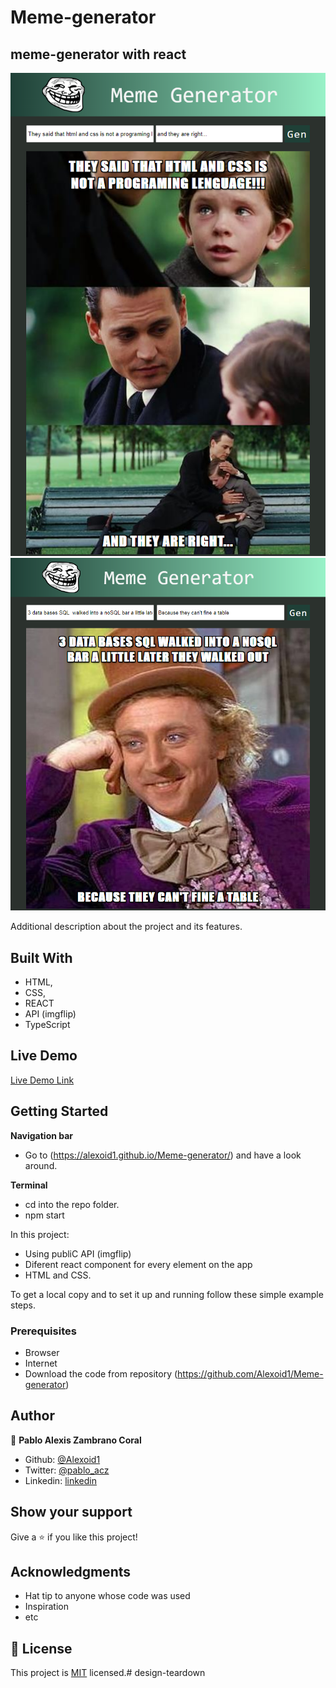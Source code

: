# Meme-generator
## meme-generator with react

![screenshot](./images/screen2.png)
![screenshot](./images/screen.png)

Additional description about the project and its features.

## Built With

- HTML,
- CSS,
- REACT
- API (imgflip)
- TypeScript
## Live Demo

[Live Demo Link](https://alexoid1.github.io/Meme-generator/)


## Getting Started

**Navigation bar**
- Go to (https://alexoid1.github.io/Meme-generator/) and have a look around. 

**Terminal**
- cd into the repo folder. 
- npm start



In this project:
- Using publiC API (imgflip)
- Diferent react component for every element on the app
- HTML and CSS.


To get a local copy  and to set it up and running follow these simple example steps.

### Prerequisites

- Browser
- Internet
- Download the code from repository (https://github.com/Alexoid1/Meme-generator)


## Author

👤 **Pablo Alexis Zambrano Coral**

- Github: [@Alexoid1](https://github.com/Alexoid1)
- Twitter: [@pablo_acz](https://twitter.com/pablo_acz)
- Linkedin: [linkedin](https://www.linkedin.com/in/pablo-alexis-zambrano-coral-7a614a189/)



## Show your support

Give a ⭐️ if you like this project!

## Acknowledgments

- Hat tip to anyone whose code was used
- Inspiration
- etc

## 📝 License

This project is [MIT](LICENSE) licensed.# design-teardown
